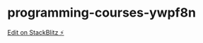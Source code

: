 # programming-courses-ywpf8n

[Edit on StackBlitz ⚡️](https://stackblitz.com/edit/programming-courses-ywpf8n)